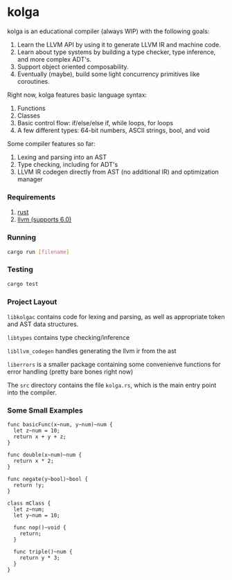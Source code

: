 # kolga

kolga is an educational compiler (always WIP) with the following goals:

1. Learn the LLVM API by using it to generate LLVM IR and machine code.
2. Learn about type systems by building a type checker, type inference, and more complex ADT's.
3. Support object oriented composability.
4. Eventually (maybe), build some light concurrency primitives like coroutines.

Right now, kolga features basic language syntax:
1. Functions
2. Classes
3. Basic control flow: if/else/else if, while loops, for loops
4. A few different types: 64-bit numbers, ASCII strings, bool, and void

Some compiler features so far:
1. Lexing and parsing into an AST
2. Type checking, including for ADT's
3. LLVM IR codegen directly from AST (no additional IR) and optimization manager
 
### Requirements

1. [rust](https://rust-lang.org)
2. [llvm (supports 6.0)](https://llvm.org)

### Running
```sh
cargo run [filename]
```

### Testing
```sh
cargo test
```

### Project Layout
`libkolgac` contains code for lexing and parsing, as well as appropriate token and AST data structures.

`libtypes` contains type checking/inference

`libllvm_codegen` handles generating the llvm ir from the ast

`liberrors` is a smaller package containing some convenienve functions for error handling (pretty bare bones right now)

The `src` directory contains the file `kolga.rs`, which is the main entry point into the compiler. 

### Some Small Examples

```
func basicFunc(x~num, y~num)~num {
  let z~num = 10;
  return x + y + z;
}

func double(x~num)~num {
  return x * 2;
}

func negate(y~bool)~bool {
  return !y;
}
```

```
class mClass {
  let z~num;
  let y~num = 10;
  
  func nop()~void {
    return;
  }
  
  func triple()~num {
    return y * 3;
  }
}
```

